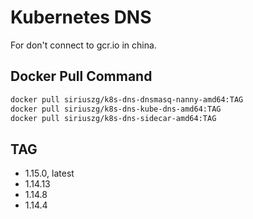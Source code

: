 # Kubernetes DNS

For don't connect to gcr.io in china.

## Docker Pull Command

```bash
docker pull siriuszg/k8s-dns-dnsmasq-nanny-amd64:TAG
docker pull siriuszg/k8s-dns-kube-dns-amd64:TAG
docker pull siriuszg/k8s-dns-sidecar-amd64:TAG
```

## TAG

* 1.15.0, latest
* 1.14.13
* 1.14.8
* 1.14.4
